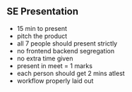 ## SE Presentation
- 15 min to present
- pitch the product
- all 7 people should present strictly
- no frontend backend segregation
- no extra time given
- present in meet = 1 marks
- each person should get 2 mins atlest
- workflow properly laid out
